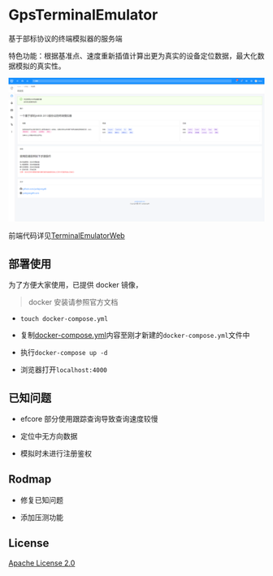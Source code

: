 # GpsTerminalEmulator

基于部标协议的终端模拟器的服务端

特色功能：根据基准点、速度重新插值计算出更为真实的设备定位数据，最大化数据模拟的真实性。

<div align="center">
      <img src="./img/1.png">
</div>

前端代码详见[TerminalEmulatorWeb](https://github.com/yedajiang44/TerminalEmulatorWeb)

## 部署使用

为了方便大家使用，已提供 docker 镜像，

> docker 安装请参照官方文档

- `touch docker-compose.yml`

- 复制[docker-compose.yml](./docker-compose.yml)内容至刚才新建的`docker-compose.yml`文件中

- 执行`docker-compose up -d`

- 浏览器打开`localhost:4000`

## 已知问题

- efcore 部分使用跟踪查询导致查询速度较慢

- 定位中无方向数据

- 模拟时未进行注册鉴权

## Rodmap

- 修复已知问题

- 添加压测功能

## License

[Apache License 2.0](LICENSE)
